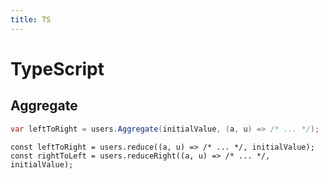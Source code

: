 ```yaml
---
title: TS
---
```



# TypeScript

## Aggregate

```Cs
var leftToRight = users.Aggregate(initialValue, (a, u) => /* ... */);
```
```TS
const leftToRight = users.reduce((a, u) => /* ... */, initialValue);
const rightToLeft = users.reduceRight((a, u) => /* ... */, initialValue);
```

